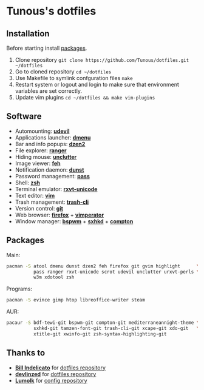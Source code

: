 Tunous's dotfiles
=================

Installation
------------

Before starting install [packages](https://github.com/Tunous/dotfiles#packages).

1. Clone repository `git clone https://github.com/Tunous/dotfiles.git ~/dotfiles`
2. Go to cloned repository `cd ~/dotfiles`
3. Use Makefile to symlink confguration files `make`
4. Restart system or logout and login to make sure that environment variables are set correctly.
5. Update vim plugins `cd ~/dotfiles && make vim-plugins`

Software
--------

* Automounting: **[udevil]**
* Applications launcher: **[dmenu]**
* Bar and info popups: **[dzen2]**
* File explorer: **[ranger]**
* Hiding mouse: **[unclutter]**
* Image viewer: **[feh]**
* Notification daemon: **[dunst]**
* Password management: **[pass]**
* Shell: **[zsh]**
* Terminal emulator: **[rxvt-unicode]**
* Text editor: **[vim]**
* Trash management: **[trash-cli]**
* Version control: **[git]**
* Web browser: **[firefox]** + **[vimperator]**
* Window manager: **[bspwm]** + **[sxhkd]** + **[compton]**

Packages
--------

Main:
```sh
pacman -S atool dmenu dunst dzen2 feh firefox git gvim highlight      \
          pass ranger rxvt-unicode scrot udevil unclutter urxvt-perls \
          w3m xdotool zsh
```

Programs:
```sh
pacman -S evince gimp htop libreoffice-writer steam
```

AUR:
```sh
pacaur -S bdf-tewi-git bspwm-git compton-git mediterraneannight-theme \
          sxhkd-git tamzen-font-git trash-cli-git xcape-git xdo-git   \
          xtitle-git xwinfo-git zsh-syntax-highlighting-git
```

Thanks to
---------

* [**Bill Indelicato**](http://windelicato.com/) for [dotfiles repository](https://github.com/windelicato/dotfiles)
* [**devlinzed**](https://devlinzed.com/) for [dotfiles repository](https://github.com/devlinzed/dotfiles)
* [**Lumolk**](https://github.com/lumolk) for [config repository](https://github.com/lumolk/config)

[bspwm]: https://github.com/baskerville/bspwm
[compton]: https://github.com/chjj/compton
[dmenu]: http://tools.suckless.org/dmenu/
[dunst]: http://knopwob.org/dunst/index.html
[dzen2]: https://github.com/robm/dzen
[feh]: http://feh.finalrewind.org/
[firefox]: http://mozilla.org/pl/firefox/new/
[git]: http://git-scm.com/
[pass]: http://zx2c4.com/projects/password-store/
[sxhkd]: https://github.com/baskerville/sxhkd
[ranger]: http://ranger.nongnu.org/
[rxvt-unicode]: http://software.schmorp.de/pkg/rxvt-unicode.html
[udevil]: http://ignorantguru.github.io/udevil/
[unclutter]: https://wiki.archlinux.org/index.php/unclutter
[trash-cli]: https://github.com/andreafrancia/trash-cli
[vim]: http://vim.org/
[vimperator]: http://www.vimperator.org/
[zsh]: http://zsh.org/
